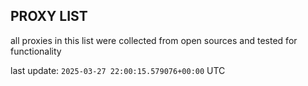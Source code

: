 ## PROXY LIST

all proxies in this list were collected from open sources and tested for functionality

last update: `2025-03-27 22:00:15.579076+00:00` UTC